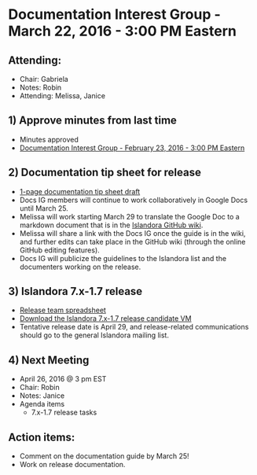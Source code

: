 # Documentation Interest Group - March 22, 2016 - 3:00 PM Eastern

## Attending:
* Chair: Gabriela
* Notes: Robin
* Attending: Melissa, Janice

## 1) Approve minutes from last time
* Minutes approved
* [Documentation Interest Group - February 23, 2016 - 3:00 PM Eastern](https://github.com/islandora-interest-groups/Islandora-Documentation-Interest-Group/blob/master/meetings/2016/Meeting-Notes-2016-02-23.md)


## 2) Documentation tip sheet for release
* [1-page documentation tip sheet draft](https://docs.google.com/document/d/1Daxss3yk8LREdh2_h2LsbSm12qcsoPJ0cTe9yAr0bU4/edit#) 
* Docs IG members will continue to work collaboratively in Google Docs until March 25.
* Melissa will work starting March 29 to translate the Google Doc to a markdown document that is in the [Islandora GitHub wiki](https://github.com/Islandora/islandora/wiki).
* Melissa will share a link with the Docs IG once the guide is in the wiki, and further edits can take place in the GitHub wiki (through the online GitHub editing features).
* Docs IG will publicize the guidelines to the Islandora list and the documenters working on the release.

## 3) Islandora 7.x-1.7 release
* [Release team spreadsheet](https://docs.google.com/spreadsheets/d/1PRv2Xo-sNE_sDJHUT5OvTXmNiSHnkdJgwo7VsFkIUgY/edit?pref=2&pli=1#gid=2093695402)
* [Download the Islandora 7.x-1.7 release candidate VM](http://alpha.library.yorku.ca/releases/7.x-1.7/Islandora_7.x-1.7_RC1.ova)
* Tentative release date is April 29, and release-related communications should go to the general Islandora mailing list.

## 4) Next Meeting
* April 26, 2016 @ 3 pm EST
* Chair: Robin
* Notes: Janice
* Agenda items
	* 7.x-1.7 release tasks

## Action items:
* Comment on the documentation guide by March 25!
* Work on release documentation.
